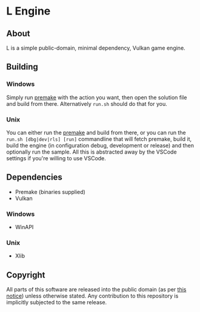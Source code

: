 # L Engine

## About
L is a simple public-domain, minimal dependency, Vulkan game engine.

## Building

### Windows
Simply run [premake](https://github.com/premake/premake-core/wiki/Using-Premake) with the action you want,
then open the solution file and build from there. Alternatively `run.sh` should do that for you.

### Unix
You can either run the [premake](https://github.com/premake/premake-core/wiki/Using-Premake) and build from there, or you can run the `run.sh [dbg|dev|rls] [run]` commandline that will fetch premake, build it, build the engine (in configuration debug, development or release) and then optionally run the sample. All this is abstracted away by the VSCode settings if you're willing to use VSCode.

## Dependencies
- Premake (binaries supplied)
- Vulkan

### Windows
- WinAPI

### Unix
- Xlib

## Copyright
All parts of this software are released into the public domain (as per [this notice](LICENSE)) unless otherwise stated. Any contribution to this repository is implicitly subjected to the same release.
